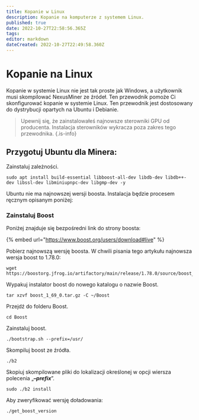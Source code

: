 ```yaml
---
title: Kopanie w Linux
description: Kopanie na komputerze z systemem Linux.
published: true
date: 2022-10-27T22:58:56.365Z
tags: 
editor: markdown
dateCreated: 2022-10-27T22:49:58.360Z
---
```


# Kopanie na Linux

Kopanie w systemie Linux nie jest tak proste jak Windows, a użytkownik musi skompilować NexusMiner ze źródeł. Ten przewodnik pomoże Ci skonfigurować kopanie w systemie Linux. Ten przewodnik jest dostosowany do dystrybucji opartych na Ubuntu i Debianie.

>Upewnij się, że zainstalowałeś najnowsze sterowniki GPU od producenta. Instalacja sterowników wykracza poza zakres tego przewodnika.
{.is-info}

## Przygotuj Ubuntu dla Minera:&#x20;

Zainstaluj zależności.

````
sudo apt install build-essential libboost-all-dev libdb-dev libdb++-dev libssl-dev libminiupnpc-dev libgmp-dev -y
````

Ubuntu nie ma najnowszej wersji boosta. Instalacja będzie procesem ręcznym opisanym poniżej:

### Zainstaluj Boost

Poniżej znajduje się bezpośredni link do strony boosta:

{% embed url="https://www.boost.org/users/download#live" %}

Pobierz najnowszą wersję boosta. W chwili pisania tego artykułu najnowsza wersja boost to 1.78.0:

````
wget https://boostorg.jfrog.io/artifactory/main/release/1.78.0/source/boost_1_78_0.tar.gz
````

Wypakuj instalator boost do nowego katalogu o nazwie Boost.

````
tar xzvf boost_1_69_0.tar.gz -C ~/Boost
````

Przejdź do folderu Boost.

````
cd Boost
````

Zainstaluj boost.

````
./bootstrap.sh --prefix=/usr/
````

Skompiluj boost ze źródła.

````
./b2
````

Skopiuj skompilowane pliki do lokalizacji określonej w opcji wiersza polecenia „_**–prefix**_”.

````
sudo ./b2 install
````

Aby zweryfikować wersję doładowania:

````
./get_boost_version
````